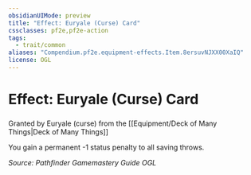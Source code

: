```yaml
---
obsidianUIMode: preview
title: "Effect: Euryale (Curse) Card"
cssclasses: pf2e,pf2e-action
tags:
  - trait/common
aliases: "Compendium.pf2e.equipment-effects.Item.8ersuvNJXX00XaIQ"
license: OGL
---
```

# Effect: Euryale (Curse) Card

### 






Granted by Euryale (curse) from the [[Equipment/Deck of Many Things|Deck of Many Things]]

You gain a permanent -1 status penalty to all saving throws.

*Source: Pathfinder Gamemastery Guide*
*OGL*